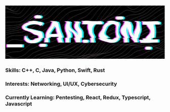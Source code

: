 ![Banner](/Banner.png)

### Skills:       C++, C, Java, Python, Swift, Rust
### Interests:    Networking, UI/UX, Cybersecurity
### Currently Learning: Pentesting, React, Redux, Typescript, Javascript
